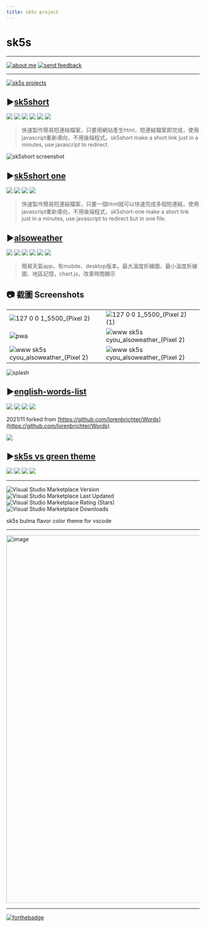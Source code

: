```yaml
---
title: sk5s project
---
```


# sk5s
---

[![about me](https://upload.cc/i1/2021/10/18/r8f5hs.png)](https://sk5s.cyou/sk5s/)
[![send feedback](https://upload.cc/i1/2021/11/11/Gv8YzL.png)](https://sk5s.cyou/f)

<!-- 
- [sk5short desktop](https://sk5s.cyou/sk5short-desktop/)
- [sk5sub](https://github.com/sk5s/sk5sub) -->

---

[![sk5s projects](https://upload.cc/i1/2021/11/11/aT3CyP.png)](https://git.io/sk5s-github)

## ▶️[sk5short](https://sk5s.cyou/sk5short/)

![](https://img.shields.io/github/v/release/sk5s/sk5short?style=for-the-badge)
![](https://img.shields.io/github/last-commit/sk5s/sk5short?style=for-the-badge)
![](https://img.shields.io/github/license/sk5s/sk5short?style=for-the-badge)
![](https://img.shields.io/github/languages/top/sk5s/sk5short?style=for-the-badge)
![](https://img.shields.io/endpoint?url=https://raw.githubusercontent.com/sk5s/uptime/master/api/sk5short-website/uptime.json&style=for-the-badge)
![](https://img.shields.io/endpoint?url=https://raw.githubusercontent.com/sk5s/uptime/master/api/sk5short-website/response-time.json&style=for-the-badge)

> 快速製作簡易短連結檔案，只要用網站產生html，短連結檔案即完成，使用javascript重新導向，不用後端程式。sk5short make a short link just in a minutes, use javascript to redirect.

![sk5short screenshot](https://i.imgur.com/mOOLBjL.png)

## ▶️[sk5short one](https://git.io/sk5short-one)

![](https://img.shields.io/github/v/release/sk5s/sk5short-one?style=for-the-badge)
![](https://img.shields.io/github/last-commit/sk5s/sk5short-one?style=for-the-badge)
![](https://img.shields.io/github/license/sk5s/sk5short-one?style=for-the-badge)
![](https://img.shields.io/github/languages/top/sk5s/sk5short-one?style=for-the-badge)

> 快速製作簡易短連結檔案，只要一個html就可以快速完成多個短連結，使用javascript重新導向，不用後端程式，sk5short-one make a short link just in a minutes, use javascript to redirect but in one file.

## ▶️[alsoweather](https://sk5s.cyou/alsoweather/)

![](https://img.shields.io/github/v/release/sk5s/alsoweather?style=for-the-badge)
![](https://img.shields.io/github/last-commit/sk5s/alsoweather?style=for-the-badge)
![](https://img.shields.io/github/license/sk5s/alsoweather?style=for-the-badge)
![](https://img.shields.io/github/languages/top/sk5s/alsoweather?style=for-the-badge)
![](https://img.shields.io/endpoint?url=https://raw.githubusercontent.com/sk5s/uptime/master/api/alsoweather-website/uptime.json&style=for-the-badge)
![](https://img.shields.io/endpoint?url=https://raw.githubusercontent.com/sk5s/uptime/master/api/alsoweather-website/response-time.json&style=for-the-badge)

> 簡易天氣app，有mobile、desktop版本。最大溫度折線圖、最小溫度折線圖、地區記憶，chart.js，改善時間顯示

📷 截圖 Screenshots
---

|||
| ----------- | ----------- |
|![127 0 0 1_5500_(Pixel 2)](https://user-images.githubusercontent.com/92437055/144749918-593c83bc-72eb-4563-92ee-1fc27e7396ef.png)|![127 0 0 1_5500_(Pixel 2) (1)](https://user-images.githubusercontent.com/92437055/144749956-2659abf2-e661-42cb-bf65-81378517914a.png)|
|![pwa](https://user-images.githubusercontent.com/92437055/144704083-8ee76313-ce13-4f4c-8216-4c1c1a323b71.png)|![www sk5s cyou_alsoweather_(Pixel 2)](https://user-images.githubusercontent.com/92437055/140604816-a5b62528-867d-41de-9ec0-82835198dff6.png)|
|![www sk5s cyou_alsoweather_(Pixel 2)](https://user-images.githubusercontent.com/92437055/140604795-ef4db4e1-d5cd-4eff-87a7-a8323e0e9832.png)|![www sk5s cyou_alsoweather_(Pixel 2)](https://user-images.githubusercontent.com/92437055/140604775-072b01a6-6982-4285-896c-77b4bdb7204b.png)|

![splash](https://upload.cc/i1/2022/01/22/boRBjm.jpg)

## ▶️[english-words-list](https://git.io/en-words)

![](https://img.shields.io/github/v/release/sk5s/english-words-list?style=for-the-badge)
![](https://img.shields.io/npm/v/@sk5s/english-words-list?style=for-the-badge)
![](https://img.shields.io/github/last-commit/sk5s/english-words-list?style=for-the-badge)
![](https://img.shields.io/github/license/sk5s/english-words-list?style=for-the-badge)

2021/11 forked from [https://github.com/lorenbrichter/Words](https://github.com/lorenbrichter/Words)

![](https://nodei.co/npm/@sk5s/english-words-list.png)

## ▶️[sk5s vs green theme](https://sk5s.cyou/vsgt)

![](https://img.shields.io/github/v/release/sk5s/sk5s-vsgt?style=for-the-badge)
![](https://img.shields.io/github/last-commit/sk5s/sk5s-vsgt?style=for-the-badge)
![](https://img.shields.io/github/license/sk5s/sk5s-vsgt?style=for-the-badge)
![](https://img.shields.io/github/languages/top/sk5s/sk5s-vsgt?style=for-the-badge)

---

![Visual Studio Marketplace Version](https://img.shields.io/visual-studio-marketplace/v/sk5s.sk5s-vs-green-theme?logo=Visual%20Studio%20Code&style=for-the-badge)
![Visual Studio Marketplace Last Updated](https://img.shields.io/visual-studio-marketplace/last-updated/sk5s.sk5s-vs-green-theme?logo=Visual%20Studio%20Code&style=for-the-badge)
![Visual Studio Marketplace Rating (Stars)](https://img.shields.io/visual-studio-marketplace/stars/sk5s.sk5s-vs-green-theme?logo=Visual%20Studio%20Code&style=for-the-badge)
![Visual Studio Marketplace Downloads](https://img.shields.io/visual-studio-marketplace/d/sk5s.sk5s-vs-green-theme?logo=visual%20studio%20code&style=for-the-badge)

sk5s bulma flavor color theme for vscode

---

<img width="960" alt="image" src="https://user-images.githubusercontent.com/92437055/150622714-956be9d2-674b-4aad-937c-110884780e5a.png">

---


<!--<a rel="license" href="http://creativecommons.org/licenses/by-nc-sa/4.0/"><img alt="創用 CC 授權條款" style="border-width:0" src="https://i.creativecommons.org/l/by-nc-sa/4.0/80x15.png" /></a><br />本著作由<a xmlns:cc="http://creativecommons.org/ns#" href="https://samko5sam.github.io/" property="cc:attributionName" rel="cc:attributionURL">samko5sam</a>製作，以<a rel="license" href="http://creativecommons.org/licenses/by-nc-sa/4.0/">創用CC 姓名標示-非商業性-相同方式分享 4.0 國際 授權條款</a>釋出。-->

[![forthebadge](https://forthebadge.com/images/badges/built-with-love.svg)](https://sk5s.cyou/)

<!-- Matomo -->
<script>
  var _paq = window._paq = window._paq || [];
  /* tracker methods like "setCustomDimension" should be called before "trackPageView" */
  _paq.push(['trackPageView']);
  _paq.push(['enableLinkTracking']);
  (function() {
    var u="//sk5s.epizy.com/matomo/";
    _paq.push(['setTrackerUrl', u+'matomo.php']);
    _paq.push(['setSiteId', '1']);
    var d=document, g=d.createElement('script'), s=d.getElementsByTagName('script')[0];
    g.async=true; g.src=u+'matomo.js'; s.parentNode.insertBefore(g,s);
  })();
</script>
<!-- End Matomo Code -->
